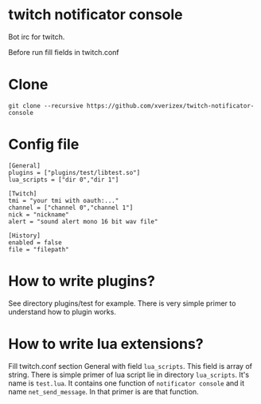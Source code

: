 # twitch notificator console
Bot irc for twitch.

Before run fill fields in twitch.conf

# Clone
`git clone --recursive https://github.com/xverizex/twitch-notificator-console`

# Config file
```
[General]
plugins = ["plugins/test/libtest.so"]
lua_scripts = ["dir 0","dir 1"]

[Twitch]
tmi = "your tmi with oauth:..."
channel = ["channel 0","channel 1"]
nick = "nickname"
alert = "sound alert mono 16 bit wav file"

[History]
enabled = false
file = "filepath"
```
# How to write plugins?
See directory plugins/test for example. There is very simple primer to understand how to plugin works.

# How to write lua extensions?
Fill twitch.conf section General with field `lua_scripts`. This field is array of string.
There is simple primer of lua script lie in directory `lua_scripts`. It's name is `test.lua`. It contains one function of `notificator console` and it name `net_send_message`. 
In that primer is are that function.

